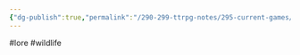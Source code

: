 ```yaml
---
{"dg-publish":true,"permalink":"/290-299-ttrpg-notes/295-current-games/11-weeping-city/wiki/lore/blue-blood-drops/"}
---
```



#lore #wildlife 
